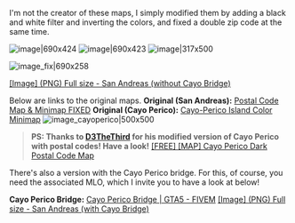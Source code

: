 I'm not the creator of these maps, I simply modified them by adding a black and white filter and inverting the colors, and fixed a double zip code at the same time.

![image|690x424](https://forum-cfx-re.akamaized.net/original/5X/c/e/b/8/ceb8bfa3b1dd33f2675205189622b73a5650a99b.jpeg)
![image|690x423](https://forum-cfx-re.akamaized.net/original/5X/c/d/d/b/cddb11c370f6afcacf04d344537df8499689a18d.jpeg)
![image|317x500](https://forum-cfx-re.akamaized.net/original/5X/9/a/0/a/9a0a3a6befd9b572bfbe927ad3665ae1ae452745.jpeg)


![image_fix|690x258](https://forum-cfx-re.akamaized.net/original/5X/a/7/c/9/a7c993f511ae78097a3daf4213ae49acf1abc27f.jpeg)

[[Image] (PNG) Full size - San Andreas (without Cayo Bridge)](https://github.com/Xari0x/black-and-white-map/blob/main/image_sanandreas.png)

Below are links to the original maps.
**Original (San Andreas):** [Postal Code Map & Minimap FIXED](https://forum.cfx.re/t/free-release-postal-code-map-minimap-fixed/4882127)
**Original (Cayo Perico):** [Cayo-Perico Island Color Minimap](https://forum.cfx.re/t/exclusivity-cayo-perico-island-color-minimap/2003927)
![image_cayoperico|500x500](https://forum-cfx-re.akamaized.net/original/5X/8/5/2/3/85237f536c7fcb6c4a50fe3994d74cf0afaec237.jpeg)

>**PS: Thanks to [D3TheThird](https://forum.cfx.re/u/D3TheThird/activity) for his modified version of Cayo Perico with postal codes! Have a look!**
[[FREE] [MAP] Cayo Perico Dark Postal Code Map](https://forum.cfx.re/t/free-map-cayo-perico-dark-postal-code-map/5238566)

There's also a version with the Cayo Perico bridge. For this, of course, you need the associated MLO, which I invite you to have a look at below!

**Cayo Perico Bridge:** [Cayo Perico Bridge | GTA5 - FIVEM](https://forum.cfx.re/t/paid-cayo-perico-bridge-gta5-fivem/4853624)
[[Image] (PNG) Full size - San Andreas (with Cayo Bridge)](https://github.com/Xari0x/black-and-white-map/blob/main/image_sanandreas_bridge.png)
